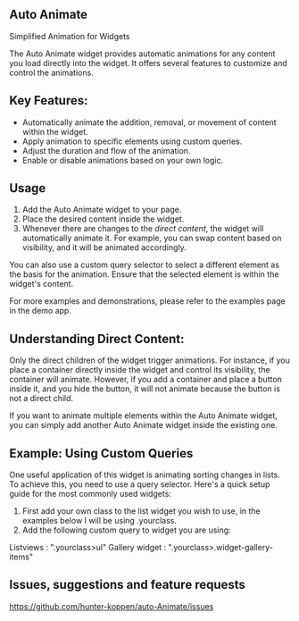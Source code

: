 ## Auto Animate
Simplified Animation for Widgets

The Auto Animate widget provides automatic animations for any content you load directly into the widget. It offers several features to customize and control the animations.

## Key Features:
- Automatically animate the addition, removal, or movement of content within the widget.
- Apply animation to specific elements using custom queries.
- Adjust the duration and flow of the animation.
- Enable or disable animations based on your own logic.

## Usage
1. Add the Auto Animate widget to your page.
2. Place the desired content inside the widget.
3. Whenever there are changes to the *direct content*, the widget will automatically animate it. For example, you can swap content based on visibility, and it will be animated accordingly.

You can also use a custom query selector to select a different element as the basis for the animation. Ensure that the selected element is within the widget's content.

For more examples and demonstrations, please refer to the examples page in the demo app.

## Understanding Direct Content:
Only the direct children of the widget trigger animations. For instance, if you place a container directly inside the widget and control its visibility, the container will animate. However, if you add a container and place a button inside it, and you hide the button, it will not animate because the button is not a direct child.

If you want to animate multiple elements within the Auto Animate widget, you can simply add another Auto Animate widget inside the existing one.

## Example: Using Custom Queries
One useful application of this widget is animating sorting changes in lists. To achieve this, you need to use a query selector. Here's a quick setup guide for the most commonly used widgets:

1. First add your own class to the list widget you wish to use, in the examples below I will be using .yourclass.
2. Add the following custom query to widget you are using:

Listviews       : ".yourclass>ul"
Gallery widget  : ".yourclass>.widget-gallery-items"

## Issues, suggestions and feature requests
https://github.com/hunter-koppen/auto-Animate/issues
